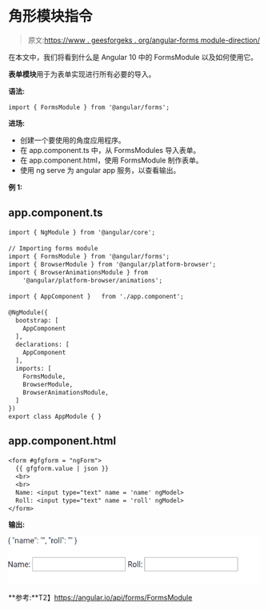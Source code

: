 # 角形模块指令

> 原文:[https://www . geesforgeks . org/angular-forms module-direction/](https://www.geeksforgeeks.org/angular-formsmodule-directive/)

在本文中，我们将看到什么是 Angular 10 中的 FormsModule 以及如何使用它。

**表单模块**用于为表单实现进行所有必要的导入。

**语法:**

```
import { FormsModule } from '@angular/forms';
```

**进场:**

*   创建一个要使用的角度应用程序。
*   在 app.component.ts 中，从 FormsModules 导入表单。
*   在 app.component.html，使用 FormsModule 制作表单。
*   使用 ng serve 为 angular app 服务，以查看输出。

**例 1:**

## app.component.ts

```
import { NgModule } from '@angular/core';

// Importing forms module
import { FormsModule } from '@angular/forms';
import { BrowserModule } from '@angular/platform-browser';
import { BrowserAnimationsModule } from 
    '@angular/platform-browser/animations';

import { AppComponent }   from './app.component';

@NgModule({
  bootstrap: [
    AppComponent
  ],
  declarations: [
    AppComponent
  ],
  imports: [
    FormsModule,
    BrowserModule,
    BrowserAnimationsModule,
  ]
})
export class AppModule { }
```

## app.component.html

```
<form #gfgform = "ngForm">
  {{ gfgform.value | json }}
  <br>
  <br>
  Name: <input type="text" name = 'name' ngModel>
  Roll: <input type="text" name = 'roll' ngModel>
</form>
```

**输出:**

![](img/33de57e80f315e090891826bafe1423e.png)

**参考:**T2】https://angular.io/api/forms/FormsModule